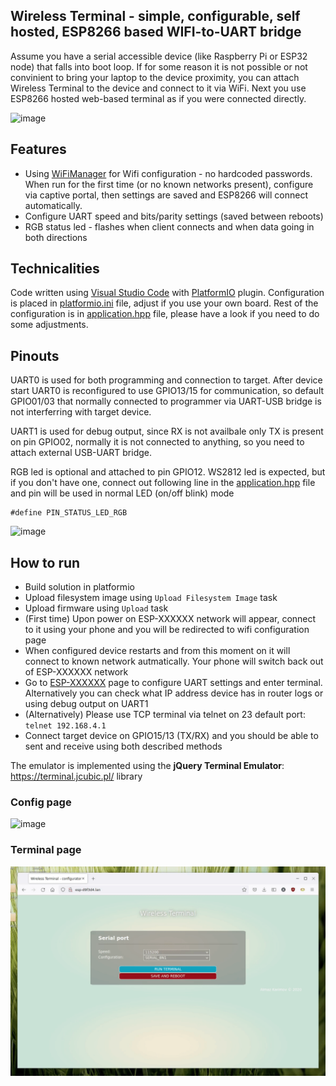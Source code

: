 ## Wireless Terminal - simple, configurable, self hosted, ESP8266 based WIFI-to-UART bridge

Assume you have a serial accessible device (like Raspberry Pi or ESP32 node) that falls into boot loop. If for some reason it is not possible or not convinient to bring your laptop to the device proximity, you can attach Wireless Terminal to the device and connect to it via WiFi. Next you use ESP8266 hosted web-based  terminal as if you were connected directly.

![image](https://user-images.githubusercontent.com/5459747/169392360-5300c240-e5a9-4d8c-8a79-1b298578029e.png)

## Features

- Using [WiFiManager](https://github.com/tzapu/WiFiManager) for Wifi configuration - no hardcoded passwords. When run for the first time (or no known networks present), configure via captive portal, then settings are saved and ESP8266 will connect automatically.
- Configure UART speed and bits/parity settings (saved between reboots)
- RGB status led - flashes when client connects and when data going in both directions

## Technicalities 

Code written using [Visual Studio Code](https://code.visualstudio.com/) with [PlatformIO](https://platformio.org/) plugin. Configuration is placed in [platformio.ini](./platformio.ini) file, adjust if you use your own board. Rest of the configuration is in [application.hpp](./include/application.hpp) file, please have a look if you need to do some adjustments.

## Pinouts

UART0 is used for both programming and connection to target. After device start UART0 is reconfigured to use GPIO13/15 for communication, so default GPIO01/03 that normally connected to programmer via UART-USB bridge is not interferring with target device. 

UART1 is used for debug output, since RX is not availbale only TX is present on pin GPIO02, normally it is not connected to anything, so you need to attach external USB-UART bridge.

RGB led is optional and attached to pin GPIO12. WS2812 led is expected, but if you don't have one, connect out following line in the [application.hpp](./include/application.hpp) file and pin will be used in normal LED (on/off blink) mode
``` 
#define PIN_STATUS_LED_RGB 
```

![image](https://user-images.githubusercontent.com/5459747/169394145-747e7414-06ad-4911-90f0-c7dc639526ed.png)

## How to run

- Build solution in platformio
- Upload filesystem image using `Upload Filesystem Image` task
- Upload firmware using `Upload` task
- (First time) Upon power on ESP-XXXXXX network will appear, connect to it using your phone and you will be redirected to wifi configuration page
- When configured device restarts and from this moment on it will connect to known network autmatically. Your phone will switch back out of ESP-XXXXXX network
- Go to [ESP-XXXXXX](http://ESP-XXXXXX.lan) page to configure UART settings and enter terminal. Alternatively you can check what IP address device has in router logs or using debug output on UART1
- (Alternatively) Please use TCP terminal via telnet on 23 default port: `telnet 192.168.4.1`
- Connect target device on GPIO15/13 (TX/RX) and you should be able to sent and receive using both described methods

The emulator is implemented using the **jQuery Terminal Emulator**: https://terminal.jcubic.pl/
library

### Config page

![image](https://user-images.githubusercontent.com/5459747/169392681-18ed7ace-9172-488e-b64e-b60dbdd8a359.png)

### Terminal page

![simplescreenrecorder-2022-05-19_22.08.45.gif](./doc/simplescreenrecorder-2022-05-19_22.08.45.gif)
